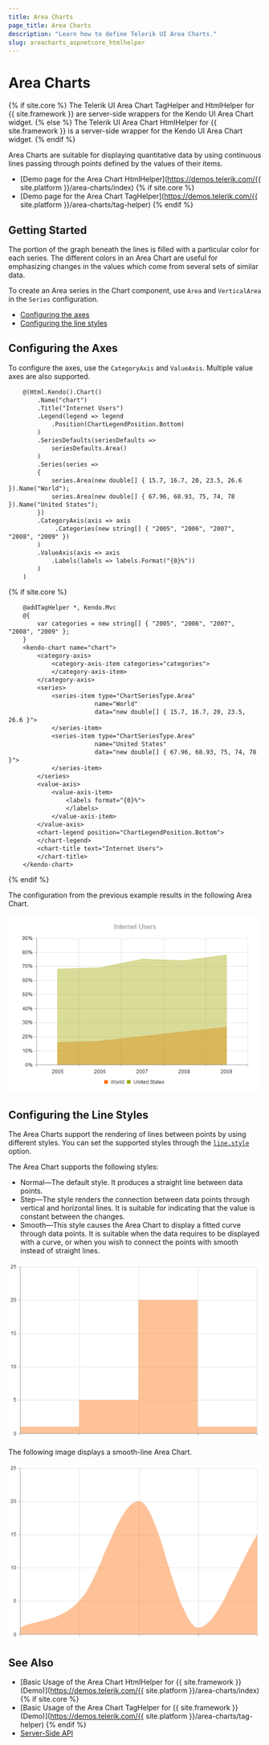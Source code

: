 ```yaml
---
title: Area Charts
page_title: Area Charts
description: "Learn how to define Telerik UI Area Charts."
slug: areacharts_aspnetcore_htmlhelper
---
```


# Area Charts

{% if site.core %}
The Telerik UI Area Chart TagHelper and HtmlHelper for {{ site.framework }} are server-side wrappers for the Kendo UI Area Chart widget.
{% else %}
The Telerik UI Area Chart HtmlHelper for {{ site.framework }} is a server-side wrapper for the Kendo UI Area Chart widget.
{% endif %}

Area Charts are suitable for displaying quantitative data by using continuous lines passing through points defined by the values of their items.

* [Demo page for the Area Chart HtmlHelper](https://demos.telerik.com/{{ site.platform }}/area-charts/index)
{% if site.core %}
* [Demo page for the Area Chart TagHelper](https://demos.telerik.com/{{ site.platform }}/area-charts/tag-helper)
{% endif %}

## Getting Started

The portion of the graph beneath the lines is filled with a particular color for each series. The different colors in an Area Chart are useful for emphasizing changes in the values which come from several sets of similar data.

To create an Area series in the Chart component, use `Area` and `VerticalArea` in the `Series` configuration.

* [Configuring the axes](#configuring-the-axes)
* [Configuring the line styles](#configuring-the-line-styles)

## Configuring the Axes

To configure the axes, use the `CategoryAxis` and `ValueAxis`. Multiple value axes are also supported.

```HtmlHelper
    @(Html.Kendo().Chart()
        .Name("chart")
        .Title("Internet Users")
        .Legend(legend => legend
            .Position(ChartLegendPosition.Bottom)
        )
        .SeriesDefaults(seriesDefaults =>
            seriesDefaults.Area()
        )
        .Series(series =>
        {
            series.Area(new double[] { 15.7, 16.7, 20, 23.5, 26.6 }).Name("World");
            series.Area(new double[] { 67.96, 68.93, 75, 74, 78 }).Name("United States");
        })
        .CategoryAxis(axis => axis
             .Categories(new string[] { "2005", "2006", "2007", "2008", "2009" })
        )
        .ValueAxis(axis => axis
            .Labels(labels => labels.Format("{0}%"))
        )
    )
```
{% if site.core %}
```TagHelper
    @addTagHelper *, Kendo.Mvc
    @{ 
        var categories = new string[] { "2005", "2006", "2007", "2008", "2009" };
    }
    <kendo-chart name="chart">
        <category-axis>
            <category-axis-item categories="categories">
            </category-axis-item>
        </category-axis>
        <series>
            <series-item type="ChartSeriesType.Area"
                        name="World"
                        data="new double[] { 15.7, 16.7, 20, 23.5, 26.6 }">
            </series-item>
            <series-item type="ChartSeriesType.Area"
                        name="United States"
                        data="new double[] { 67.96, 68.93, 75, 74, 78 }">
            </series-item>
        </series>
        <value-axis>
            <value-axis-item>
                <labels format="{0}%">
                </labels>
            </value-axis-item>
        </value-axis>
        <chart-legend position="ChartLegendPosition.Bottom">
        </chart-legend>
        <chart-title text="Internet Users">
        </chart-title>
    </kendo-chart>

```
{% endif %}

The configuration from the previous example results in the following Area Chart.

![{{ site.product_short }} A sample Area Chart](images/chart-area.png)

## Configuring the Line Styles

The Area Charts support the rendering of lines between points by using different styles. You can set the supported styles through the [`line.style`](https://docs.telerik.com/kendo-ui/api/javascript/dataviz/ui/chart/configuration/series.line#series.line.style) option.

The Area Chart supports the following styles:

* Normal&mdash;The default style. It produces a straight line between data points.
* Step&mdash;The style renders the connection between data points through vertical and horizontal lines. It is suitable for indicating that the value is constant between the changes.
* Smooth&mdash;This style causes the Area Chart to display a fitted curve through data points. It is suitable when the data requires to be displayed with a curve, or when you wish to connect the points with smooth instead of straight lines.

![{{ site.product_short }} A step-line Area Chart](images/chart-step-area.png)

The following image displays a smooth-line Area Chart.

![{{ site.product_short }} A smooth-line Area Chart](images/chart-smooth-area.png)

## See Also

* [Basic Usage of the Area Chart HtmlHelper for {{ site.framework }} (Demo)](https://demos.telerik.com/{{ site.platform }}/area-charts/index)
{% if site.core %}
* [Basic Usage of the Area Chart TagHelper for {{ site.framework }} (Demo)](https://demos.telerik.com/{{ site.platform }}/area-charts/tag-helper)
{% endif %}
* [Server-Side API](/api/chart)
